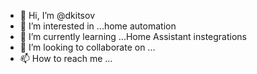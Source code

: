 - 👋 Hi, I’m @dkitsov
- 👀 I’m interested in ...home automation
- 🌱 I’m currently learning ...Home Assistant instegrations
- 💞️ I’m looking to collaborate on ...
- 📫 How to reach me ...

<!---
dkitsov/dkitsov is a ✨ special ✨ repository because its `README.md` (this file) appears on your GitHub profile.
You can click the Preview link to take a look at your changes.
--->

